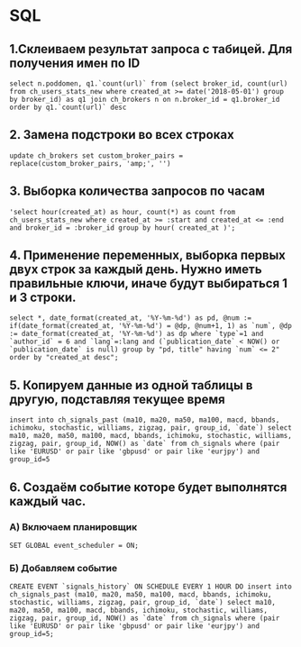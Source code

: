 # SQL
## 1.Склеиваем результат запроса с табицей. Для получения имен по ID
```select n.poddomen, q1.`count(url)` from (select broker_id, count(url) from ch_users_stats_new where created_at >= date('2018-05-01') group by broker_id) as q1 join ch_brokers n on n.broker_id = q1.broker_id order by q1.`count(url)` desc```

## 2. Замена подстроки во всех строках
```update ch_brokers set custom_broker_pairs = replace(custom_broker_pairs, 'amp;', '')```

## 3. Выборка количества запросов по часам
```'select hour(created_at) as hour, count(*) as count from ch_users_stats_new where created_at >= :start and created_at <= :end and broker_id = :broker_id group by hour( created_at )';```

## 4. Применение переменных, выборка первых двух строк за каждый день. Нужно иметь правильные ключи, иначе будут выбираться 1 и 3 строки.
```select *, date_format(created_at, '%Y-%m-%d') as pd, @num := if(date_format(created_at, '%Y-%m-%d') = @dp, @num+1, 1) as `num`, @dp := date_format(created_at, '%Y-%m-%d') as dp where `type`=1 and `author_id` = 6 and `lang`=:lang and (`publication_date` < NOW() or `publication_date` is null) group by "pd, title" having `num` <= 2" order by "created_at desc";```

## 5. Копируем данные из одной таблицы в другую, подставляя текущее время
```insert into ch_signals_past (ma10, ma20, ma50, ma100, macd, bbands, ichimoku, stochastic, williams, zigzag, pair, group_id, `date`) select ma10, ma20, ma50, ma100, macd, bbands, ichimoku, stochastic, williams, zigzag, pair, group_id, NOW() as `date` from ch_signals where (pair like 'EURUSD' or pair like 'gbpusd' or pair like 'eurjpy') and group_id=5```

## 6. Создаём событие которе будет выполнятся каждый час.
### А) Включаем планировщик
```SET GLOBAL event_scheduler = ON;```
### Б) Добавляем событие
```CREATE EVENT `signals_history`
    ON SCHEDULE
      EVERY 1 HOUR
    DO
      insert into ch_signals_past (ma10, ma20, ma50, ma100, macd, bbands, ichimoku, stochastic, williams, zigzag, pair, group_id, `date`) select ma10, ma20, ma50, ma100, macd, bbands, ichimoku, stochastic, williams, zigzag, pair, group_id, NOW() as `date` from ch_signals where (pair like 'EURUSD' or pair like 'gbpusd' or pair like 'eurjpy') and group_id=5;```
